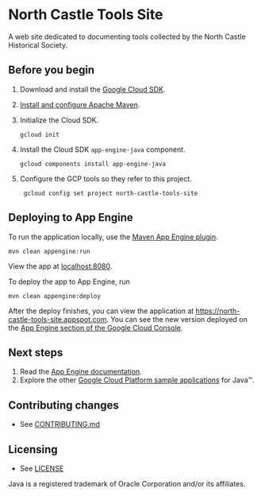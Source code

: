 # North Castle Tools Site

A web site dedicated to documenting tools collected by the North Castle Historical Society.


## Before you begin

1.  Download and install the [Google Cloud
    SDK](https://cloud.google.com/sdk/docs/).
1.  [Install and configure Apache Maven](http://maven.apache.org/index.html).
1.  Initialize the Cloud SDK.

        gcloud init

1.  Install the Cloud SDK `app-engine-java` component.

        gcloud components install app-engine-java

1. Configure the GCP tools so they refer to this project.

        gcloud config set project north-castle-tools-site

## Deploying to App Engine

To run the application locally, use the [Maven App Engine
plugin](https://cloud.google.com/appengine/docs/java/tools/using-maven).

    mvn clean appengine:run

View the app at [localhost:8080](http://localhost:8080).

To deploy the app to App Engine, run

    mvn clean appengine:deploy

After the deploy finishes, you can view the application at
https://north-castle-tools-site.appspot.com.  You can see the new
version deployed on the [App Engine section of the Google Cloud
Console](https://console.cloud.google.com/appengine/versions).

## Next steps

1.  Read the [App Engine
    documentation](https://cloud.google.com/appengine/docs/java/).
1.  Explore the other [Google Cloud Platform sample
    applications](https://github.com/GoogleCloudPlatform/java-docs-sample) for
    Java™.

## Contributing changes

* See [CONTRIBUTING.md](CONTRIBUTING.md)

## Licensing

* See [LICENSE](LICENSE)

Java is a registered trademark of Oracle Corporation and/or its affiliates.

